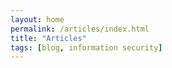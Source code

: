 ```yaml
---
layout: home
permalink: /articles/index.html
title: "Articles"
tags: [blog, information security]
---
```

